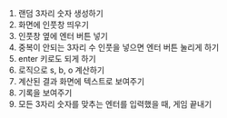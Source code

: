 1. 랜덤 3자리 숫자 생성하기
2. 화면에 인풋창 띄우기
3. 인풋창 옆에 엔터 버튼 넣기
4. 중복이 안되는 3자리 수 인풋을 넣으면 엔터 버튼 눌리게 하기
5. enter 키로도 되게 하기
6. 로직으로 s, b, o 계산하기
7. 계산된 결과 화면에 텍스트로 보여주기
8. 기록을 보여주기
9. 모든 3자리 숫자를 맞추는 엔터를 입력했을 때, 게임 끝내기
